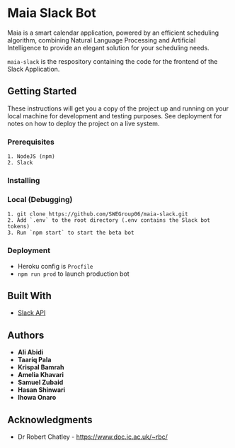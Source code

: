 # Maia Slack Bot

Maia is a smart calendar application, powered by an efficient scheduling algorithm, combining Natural Language Processing and Artificial Intelligence to provide an elegant solution for your scheduling needs.

```maia-slack``` is the respository containing the code for the frontend of the Slack Application. 

## Getting Started

These instructions will get you a copy of the project up and running on your local machine for development and testing purposes. See deployment for notes on how to deploy the project on a live system.

### Prerequisites


```
1. NodeJS (npm)
2. Slack
```

### Installing


### Local (Debugging)
```
1. git clone https://github.com/SWEGroup06/maia-slack.git
2. Add `.env` to the root directory (.env contains the Slack bot tokens)
3. Run `npm start` to start the beta bot
```

### Deployment


- Heroku config is `Procfile`
- `npm run prod` to launch production bot


## Built With

* [Slack API](https://api.slack.com/)

## Authors

* **Ali Abidi**
* **Taariq Pala**
* **Krispal Bamrah**
* **Amelia Khavari**
* **Samuel Zubaid**
* **Hasan Shinwari**
* **Ihowa Onaro**

## Acknowledgments

* Dr Robert Chatley - https://www.doc.ic.ac.uk/~rbc/
